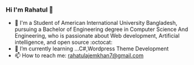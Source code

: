 ### Hi I'm Rahatul 👋

- 🔭 I'm a Student of American International University Bangladesh, pursuing a Bachelor of Engineering degree in Computer Science And Engineering, who is passionate about Web development, Artificial intelligence, and open source :octocat:
- 🌱 I’m currently learning ...C#,Wordpress Theme Development
- 📫 How to reach me: rahatulajemkhan7@gmail.com
